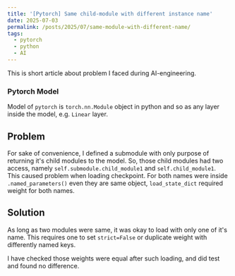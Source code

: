 ```yaml
---
title: '[Pytorch] Same child-module with different instance name'
date: 2025-07-03
permalink: /posts/2025/07/same-module-with-different-name/
tags:
  - pytorch
  - python
  - AI
---
```

This is short article about problem I faced during AI-engineering.

### Pytorch Model
Model of `pytorch` is `torch.nn.Module` object in python and so as any layer inside the model, e.g. `Linear` layer.

## Problem
For sake of convenience, I defined a submodule with only purpose of returning
it's child modules to the model. So, those child modules had two access,
namely `self.submodule.child_module1` and `self.child_module1`. 
This caused problem when loading checkpoint. 
For both names were inside `.named_parameters()` even they are same object,
`load_state_dict` required weight for both names.

## Solution
As long as two modules were same, it was okay to load with only one of it's name. 
This requires one to set `strict=False` or duplicate weight with differently named keys.

I have checked those weights were equal after such loading, and did test and found no difference.